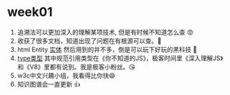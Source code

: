 # week01
1. 追溯法可以更加深入的理解某项技术, 但是有时候不知道怎么查 😡
2. 收获了很多文档，知道出现了问题在有根源可以查。👴
3. html Entity  [实体](https://html.spec.whatwg.org/multipage/named-characters.html#named-character-references) 然后用到的并不多，倒是可以玩下好玩的黑科技 🐶
4. [type类型](https://www.w3.org/html/ig/zh/wiki/ES5/%E7%B1%BB%E5%9E%8B) 其中规范引用类型在《你不知道的JS》，极客时间里《深入理解JS》和《V8》里都有说到。我是极客小粉丝。😘
5. w3c中文兴趣小组，我看得比你快😄
6. 知识图谱会一直更新 👍
